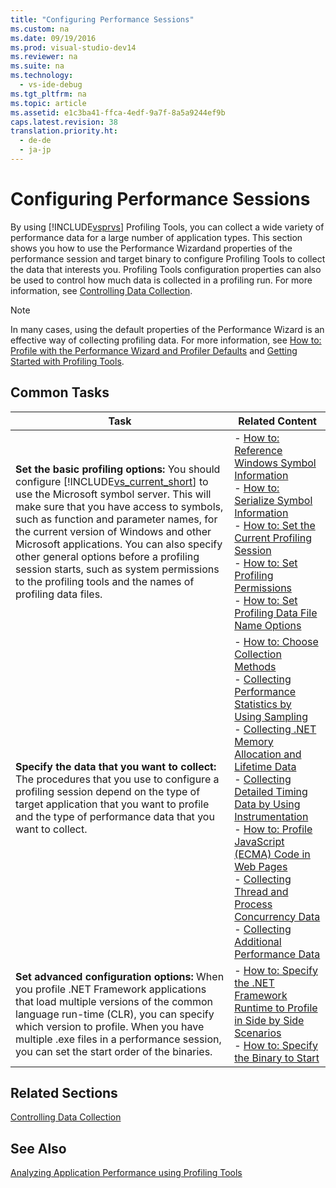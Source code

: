 ```yaml
---
title: "Configuring Performance Sessions"
ms.custom: na
ms.date: 09/19/2016
ms.prod: visual-studio-dev14
ms.reviewer: na
ms.suite: na
ms.technology: 
  - vs-ide-debug
ms.tgt_pltfrm: na
ms.topic: article
ms.assetid: e1c3ba41-ffca-4edf-9a7f-8a5a9244ef9b
caps.latest.revision: 38
translation.priority.ht: 
  - de-de
  - ja-jp
---
```

# Configuring Performance Sessions
By using [!INCLUDE[vsprvs](../vs140/includes/vsprvs_md.md)] Profiling Tools, you can collect a wide variety of performance data for a large number of application types. This section shows you how to use the Performance Wizardand properties of the performance session and target binary to configure Profiling Tools to collect the data that interests you. Profiling Tools configuration properties can also be used to control how much data is collected in a profiling run. For more information, see [Controlling Data Collection](../vs140/Controlling-Data-Collection.md).  
  
> [!NOTE]
>  In many cases, using the default properties of the Performance Wizard is an effective way of collecting profiling data. For more information, see [How to: Profile with the Performance Wizard and Profiler Defaults](../vs140/Beginners-Guide-to-Performance-Profiling.md) and [Getting Started with Profiling Tools](../vs140/Getting-Started-with-Performance-Tools.md).  
  
## Common Tasks  
  
|Task|Related Content|  
|----------|---------------------|  
|**Set the basic profiling options:** You should configure [!INCLUDE[vs_current_short](../vs140/includes/vs_current_short_md.md)] to use the Microsoft symbol server. This will make sure that you have access to symbols, such as function and parameter names, for the current version of Windows and other Microsoft applications. You can also specify other general options before a profiling session starts, such as system permissions to the profiling tools and the names of profiling data files.|-   [How to: Reference Windows Symbol Information](../vs140/How-to--Reference-Windows-Symbol-Information.md)<br />-   [How to: Serialize Symbol Information](../vs140/How-to--Serialize-Symbol-Information.md)<br />-   [How to: Set the Current Profiling Session](../vs140/How-to--Set-the-Current-Session.md)<br />-   [How to: Set Profiling Permissions](../vs140/How-to--Set-Permissions.md)<br />-   [How to: Set Profiling Data File Name Options](../vs140/How-to--Set-Performance-Data-File-Name-Options.md)|  
|**Specify the data that you want to collect:** The procedures that you use to configure a profiling session depend on the type of target application that you want to profile and the type of performance data that you want to collect.|-   [How to: Choose Collection Methods](../vs140/How-to--Choose-Collection-Methods.md)<br />-   [Collecting Performance Statistics by Using Sampling](../vs140/Collecting-Performance-Statistics-by-Using-Sampling.md)<br />-   [Collecting .NET Memory Allocation and Lifetime Data](../vs140/Collecting-.NET-Memory-Allocation-and-Lifetime-Data.md)<br />-   [Collecting Detailed Timing Data by Using Instrumentation](../vs140/Collecting-Detailed-Timing-Data-by-Using-Instrumentation.md)<br />-   [How to: Profile JavaScript (ECMA) Code in Web Pages](../vs140/How-to--Profile-JavaScript-Code-in-Web-Pages.md)<br />-   [Collecting Thread and Process Concurrency Data](../vs140/Collecting-Thread-and-Process-Concurrency-Data.md)<br />-   [Collecting Additional Performance Data](../vs140/Collecting-Additional-Performance-Data.md)|  
|**Set advanced configuration options:** When you profile .NET Framework applications that load multiple versions of the common language run-time (CLR), you can specify which version to profile. When you have multiple .exe files in a performance session, you can set the start order of the binaries.|-   [How to: Specify the .NET Framework Runtime to Profile in Side by Side Scenarios](../vs140/How-to--Specify-the-.NET-Framework-Runtime.md)<br />-   [How to: Specify the Binary to Start](../vs140/How-to--Specify-the-Binary-to-Start.md)|  
  
## Related Sections  
 [Controlling Data Collection](../vs140/Controlling-Data-Collection.md)  
  
## See Also  
 [Analyzing Application Performance using Profiling Tools](../vs140/Performance-Explorer.md)